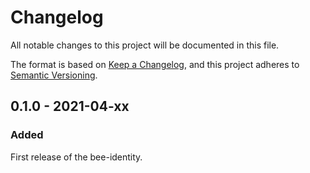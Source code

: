 # Changelog

All notable changes to this project will be documented in this file.

The format is based on [Keep a Changelog](https://keepachangelog.com/en/1.0.0/),
and this project adheres to [Semantic Versioning](https://semver.org/spec/v2.0.0.html).

<!-- ## Unreleased - YYYY-MM-DD

### Added

- New `./dashboard` route;
- Automatically migrate identity from `Config.toml`;
- Generate new identity if none is present;

### Changed

- P2P identity is now stored in a `identity.key` file;

### Deprecated

### Removed

- `p2p_identity` tool;

### Fixed

### Security -->

## 0.1.0 - 2021-04-xx

### Added

First release of the bee-identity.
